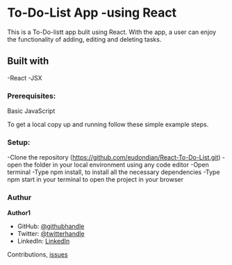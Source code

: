 # To-Do-List App -using React

This is a To-Do-listt app bulit using React. With the app, a user can enjoy the  functionality of adding, editing and deleting tasks.


## Built with
-React
-JSX

### Prerequisites:
Basic JavaScript

To get a local copy up and running follow these simple example steps.

### Setup:

-Clone the repository (https://github.com/eudondian/React-To-Do-List.git)
-open the folder in your local environment using any code editor
-Open terminal
-Type npm install, to install all the necessary dependencies
-Type npm start in your terminal to open the project in your browser

### Authur

 **Author1**

- GitHub: [@githubhandle](https://github.com/eudondian)
- Twitter: [@twitterhandle](https://twitter.com/eudondian)
- LinkedIn: [LinkedIn](https://www.linkedin.com/in/esther-udondian-186849119/)

Contributions, [issues](https://github.com/eudondian/React-To-Do-List/issues)



